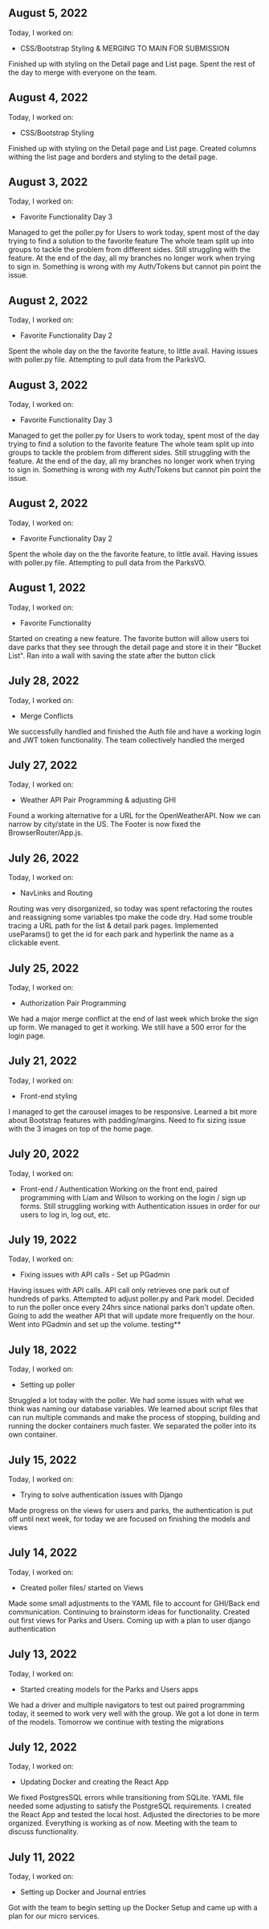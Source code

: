 ## August 5, 2022

Today, I worked on:

* CSS/Bootstrap Styling & MERGING TO MAIN FOR SUBMISSION

Finished up with styling on the Detail page and List page.
Spent the rest of the day to merge with everyone on the team.
## August 4, 2022

Today, I worked on:

* CSS/Bootstrap Styling

Finished up with styling on the Detail page and List page.
Created columns withing the list page and borders and styling 
to the detail page.
## August 3, 2022

Today, I worked on:

* Favorite Functionality Day 3

Managed to get the poller.py for Users to work today, spent 
most of the day trying to find a solution to the favorite feature
The whole team split up into groups to tackle the problem from
different sides. Still struggling with the feature. At the end of the 
day, all my branches no longer work when trying to sign in. Something 
is wrong with my Auth/Tokens but cannot pin point the issue.
## August 2, 2022

Today, I worked on:

* Favorite Functionality Day 2

Spent the whole day on the the favorite feature, to little avail.
Having issues with poller.py file. Attempting to pull data from the
ParksVO.

## August 3, 2022

Today, I worked on:

* Favorite Functionality Day 3

Managed to get the poller.py for Users to work today, spent 
most of the day trying to find a solution to the favorite feature
The whole team split up into groups to tackle the problem from
different sides. Still struggling with the feature. At the end of the 
day, all my branches no longer work when trying to sign in. Something 
is wrong with my Auth/Tokens but cannot pin point the issue.
## August 2, 2022

Today, I worked on:

* Favorite Functionality Day 2

Spent the whole day on the the favorite feature, to little avail.
Having issues with poller.py file. Attempting to pull data from the
ParksVO.
## August 1, 2022

Today, I worked on:

* Favorite Functionality

Started on creating a new feature. The favorite button will 
allow users toi dave parks that they see through the detail 
page and store it in their "Bucket List". Ran into a wall with 
saving the state after the button click
## July 28, 2022

Today, I worked on:

* Merge Conflicts

We successfully handled and finished the Auth file and have a 
working login and JWT token functionality. The team collectively handled the merged 
## July 27, 2022

Today, I worked on:

* Weather API Pair Programming & adjusting GHI

Found a working alternative for a URL for the OpenWeatherAPI.
Now we can narrow by city/state in the US. The Footer is now fixed 
the BrowserRouter/App.js. 

## July 26, 2022

Today, I worked on:

* NavLinks and Routing

Routing was very disorganized, so today was spent refactoring
the routes and reassigning some variables tpo make the code dry.
Had some trouble tracing a URL path for the list & detail park pages.
Implemented useParams() to get the id for each park and hyperlink the 
name as a clickable event.

## July 25, 2022

Today, I worked on:

* Authorization Pair Programming

We had a major merge conflict at the end of last week which broke the 
sign up form. We managed to get it working. We still have a 500 error
for the login page. 

## July 21, 2022

Today, I worked on:

* Front-end styling

I managed to get the carousel images to be responsive.
Learned a bit more about Bootstrap features with padding/margins.
Need to fix sizing issue with the 3 images on top of the home page.
## July 20, 2022

Today, I worked on:

* Front-end / Authentication 
Working on the front end, paired programming with Liam and Wilson 
to working on the login / sign up forms. Still struggling working with 
Authentication issues in order for our users to log in, log out, etc. 
## July 19, 2022

Today, I worked on:

* Fixing issues with API calls - Set up PGadmin

Having issues with API calls. API call only retrieves one park out 
of hundreds of parks. Attempted to adjust poller.py and Park model.
Decided to run the poller once every 24hrs since national parks don't 
update often. Going to add the weather API that will update more 
frequently on the hour. Went into PGadmin and set up the volume.
testing**
## July 18, 2022

Today, I worked on:

* Setting up poller

Struggled a lot today with the poller. We had some issues with what we think 
was naming our database variables. We learned about script files that can 
run multiple commands and make the process of stopping, building and running 
the docker containers much faster. We separated the poller into its own 
container. 
## July 15, 2022

Today, I worked on:

* Trying to solve authentication issues with Django

Made progress on the views for users and parks, the authentication is 
put off until next week, for today we are focused on finishing the models 
and views

## July 14, 2022
Today, I worked on:

* Created poller files/ started on Views

Made some small adjustments to the YAML file to account for GHI/Back 
end communication. Continuing to brainstorm ideas for functionality. 
Created out first views for Parks and Users. Coming up with a plan to 
user django authentication

## July 13, 2022
Today, I worked on:

* Started creating models for the Parks and Users apps

We had a driver and multiple navigators to test out paired programming 
today, it seemed to work very well with the group. We got a lot done 
in term of the models. Tomorrow we continue with testing the migrations
## July 12, 2022

Today, I worked on:

* Updating Docker and creating the React App

We fixed PostgresSQL errors while transitioning from SQLite. YAML 
file needed some adjusting to satisfy the PostgreSQL requirements. 
I created the React App and tested the local host. Adjusted the 
directories to be more organized. Everything is working as of now. 
Meeting with the team to discuss functionality.
## July 11, 2022

Today, I worked on:

* Setting up Docker and Journal entries

Got with the team to begin setting up the Docker Setup and came up 
with a plan for our micro services.
